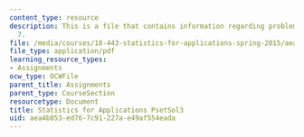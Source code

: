 ```yaml
---
content_type: resource
description: This is a file that contains information regarding problem set solution
  7.
file: /media/courses/18-443-statistics-for-applications-spring-2015/aea4b853ed767c91227ae49af554eada_MIT18_443S15_PsetSol3.pdf
file_type: application/pdf
learning_resource_types:
- Assignments
ocw_type: OCWFile
parent_title: Assignments
parent_type: CourseSection
resourcetype: Document
title: Statistics for Applications PsetSol3
uid: aea4b853-ed76-7c91-227a-e49af554eada
---
```

